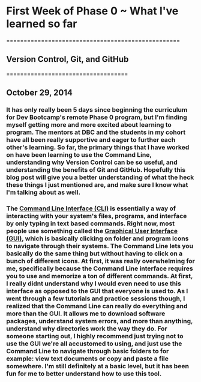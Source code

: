 
# First Week of Phase 0 ~ What I've learned so far
==================================================

## Version Control, Git, and GitHub
===================================

## October 29, 2014

>

### It has only really been 5 days since beginning the curriculum for Dev Bootcamp's remote Phase 0 program, but I'm finding myself getting more and more excited about learning to program. The mentors at DBC and the students in my cohort have all been really supportive and eager to further each other's learning. So far, the primary things that I have worked on have been learning to use the Command Line, understanding why Version Control can be so useful, and understanding the benefits of Git and GitHub. Hopefully this blog post will give you a better understanding of what the heck these things I just mentioned are, and make sure I know what I'm talking about as well. 

>

### The [Command Line Interface (CLI)](http://en.wikipedia.org/wiki/Command-line_interface) is essentially a way of interacting with your system's files, programs, and interface by only typing in text based commands. Right now, most people use something called the [Graphical User Interface (GUI)](http://en.wikipedia.org/wiki/Graphical_user_interface), which is basically clicking on folder and program icons to navigate through their systems. The Command Line lets you basically do the same thing but without having to click on a bunch of different icons. At first, it was really overwhelming for me, specifically because the Command Line interface requires you to use and memorize a ton of different commands. At first, I really didnt understand why I would even need to use this interface as opposed to the GUI that everyone is used to. As I went through a few tutorials and practice sessions though, I realized that the Command Line can really do everything and more than the GUI. It allows me to download software packages, understand system errors, and more than anything, understand why directories work the way they do. For someone starting out, I highly recommend just trying not to use the GUI we're all accustomed to using, and just use the Command Line to navigate through basic folders to for example: view text documents or copy and paste a file somewhere. I'm still definitely at a basic level, but it has been fun for me to better understand how to use this tool.

### 




